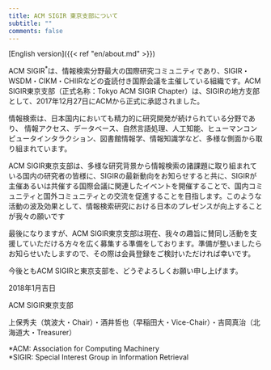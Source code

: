 ```yaml
---
title: ACM SIGIR 東京支部について
subtitle: ""
comments: false
---
```


[English version]({{< ref "en/about.md" >}})

ACM SIGIR<sup>*</sup>は、情報検索分野最大の国際研究コミュニティであり、SIGIR・WSDM・CIKM・CHIIRなどの査読付き国際会議を主催している組織です。ACM SIGIR東京支部（正式名称：Tokyo ACM SIGIR Chapter）は、SIGIRの地方支部として、2017年12月27日にACMから正式に承認されました。 

情報検索は、日本国内においても精力的に研究開発が続けられている分野であり、
情報アクセス、データベース、自然言語処理、人工知能、ヒューマンコンピュータインタラクション、図書館情報学、情報知識学など、多様な側面から取り組まれています。

ACM SIGIR東京支部は、多様な研究背景から情報検索の諸課題に取り組まれている国内の研究者の皆様に、SIGIRの最新動向をお知らせすると共に、SIGIRが主催あるいは共催する国際会議に関連したイベントを開催することで、国内コミュニティと国外コミュニティとの交流を促進することを目指します。このような活動の波及効果として、情報検索研究における日本のプレゼンスが向上することが我々の願いです

最後になりますが、ACM SIGIR東京支部は現在、我々の趣旨に賛同し活動を支援していただける方々を広く募集する準備をしております。準備が整いましたらお知らせいたしますので、その際は会員登録をご検討いただければ幸いです。

今後ともACM SIGIRと東京支部を、どうぞよろしくお願い申し上げます。

2018年1月吉日

ACM SIGIR東京支部

上保秀夫（筑波大・Chair）・酒井哲也（早稲田大・Vice-Chair）・吉岡真治（北海道大・Treasurer）

*ACM: Association for Computing Machinery<br>
*SIGIR: Special Interest Group in Information Retrieval
